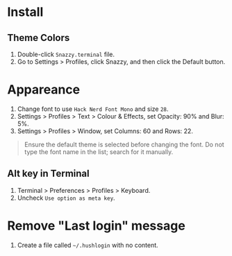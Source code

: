 # Install

## Theme Colors
1. Double-click `Snazzy.terminal` file.
1. Go to Settings > Profiles, click Snazzy, and then click the Default button.

# Appareance
1. Change font to use `Hack Nerd Font Mono` and size `28`.
1. Settings > Profiles > Text > Colour & Effects, set Opacity: 90% and Blur: 5%.
1. Settings > Profiles > Window, set Columns: 60 and Rows: 22.
> Ensure the default theme is selected before changing the font. Do not type the font name in the list; search for it manually.

## Alt key in Terminal
1. Terminal > Preferences > Profiles > Keyboard.
1. Uncheck `Use option as meta key`.

# Remove "Last login" message
1. Create a file called `~/.hushlogin` with no content.
